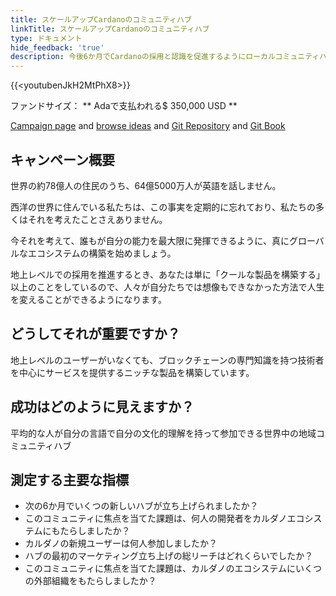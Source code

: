 ```yaml
---
title: スケールアップCardanoのコミュニティハブ
linkTitle: スケールアップCardanoのコミュニティハブ
type: ドキュメント
hide_feedback: 'true'
description: 今後6か月でCardanoの採用と認識を促進するようにローカルコミュニティハブをどのように奨励しますか？
---
```


{{&lt;youtubenJkH2MtPhX8&gt;}}

ファンドサイズ： **&nbsp;Adaで支払われる$ 350,000  USD **

[Campaign page](https://cardano.ideascale.com/a/campaign-home/26244) and [browse ideas](https://cardano.ideascale.com/a/ideas/top/campaign-filter/byids/campaigns/26244/stage/unspecified) and [Git Repository](https://github.com/Catalyst-Challenges/F7-Scale-UP-Cardanos-Community-Hubs) and [Git Book](https://quality-assurance-dao.gitbook.io/catalyst-fund-7-challenges/fund-7/scale-up-cardanos-community-hubs)

## キャンペーン概要

世界の約78億人の住民のうち、64億5000万人が英語を話しません。

西洋の世界に住んでいる私たちは、この事実を定期的に忘れており、私たちの多くはそれを考えたことさえありません。

今それを考えて、誰もが自分の能力を最大限に発揮できるように、真にグローバルなエコシステムの構築を始めましょう。

地上レベルでの採用を推進するとき、あなたは単に「クールな製品を構築する」以上のことをしているので、人々が自分たちでは想像もできなかった方法で人生を変えることができるようになります。

## どうしてそれが重要ですか？

地上レベルのユーザーがいなくても、ブロックチェーンの専門知識を持つ技術者を中心にサービスを提供するニッチな製品を構築しています。

## 成功はどのように見えますか？

平均的な人が自分の言語で自分の文化的理解を持って参加できる世界中の地域コミュニティハブ

## 測定する主要な指標

- 次の6か月でいくつの新しいハブが立ち上げられましたか？
- このコミュニティに焦点を当てた課題は、何人の開発者をカルダノエコシステムにもたらしましたか？
- カルダノの新規ユーザーは何人参加しましたか？
- ハブの最初のマーケティング立ち上げの総リーチはどれくらいでしたか？
- このコミュニティに焦点を当てた課題は、カルダノのエコシステムにいくつの外部組織をもたらしましたか？
